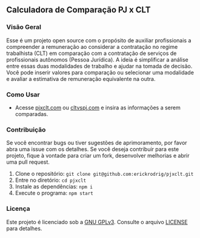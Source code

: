 ## Calculadora de Comparação PJ x CLT

<!-- ~imagem ilustrativa~ -->

### Visão Geral

Esse é um projeto open source com o propósito de auxiliar profissionais a compreender a remuneração ao considerar a contratação no regime trabalhista (CLT) em comparação com a contratação de serviços de profissionais autônomos (Pessoa Jurídica). A ideia é simplificar a análise entre essas duas modalidades de trabalho e ajudar na tomada de decisão. Você pode inserir valores para comparação ou selecionar uma modalidade e avaliar a estimativa de remuneração equivalente na outra.

### Como Usar

- Acesse <a href="https://pjxclt.com" target="_blank">pjxclt.com</a> ou <a href="https://cltvspj.com" target="_blank">cltvspj.com</a> e insira as informações a serem comparadas. 


### Contribuição

Se você encontrar bugs ou tiver sugestões de aprimoramento, por favor abra uma issue com os detalhes. Se você deseja contribuir para este projeto, fique à vontade para criar um fork, desenvolver melhorias e abrir uma pull request.

1. Clone o repositório: ```git clone git@github.com:erickrodrig/pjxclt.git```
2. Entre no diretório: ```cd pjxclt```
3. Instale as dependências: ```npm i```
4. Execute o programa: ```npm start```

### Licença

Este projeto é licenciado sob a <a href="https://www.gnu.org/licenses/gpl-3.0.html" target="_blank">GNU GPLv3</a>. Consulte o arquivo [LICENSE](LICENSE) para detalhes.
